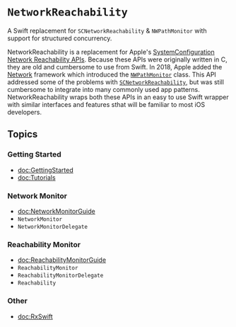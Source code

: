 # ``NetworkReachability``

A Swift replacement for `SCNetworkReachability` & `NWPathMonitor` with support for structured concurrency.

NetworkReachability is a replacement for Apple's [SystemConfiguration](https://developer.apple.com/documentation/systemconfiguration) [Network Reachability APIs](https://developer.apple.com/documentation/systemconfiguration/scnetworkreachability?language=swift). Because these APIs were originally written in C, they are old and cumbersome to use from Swift. In 2018, Apple added the [Network](https://developer.apple.com/documentation/network) framework which introduced the [`NWPathMonitor`](https://developer.apple.com/documentation/network/nwpathmonitor) class. This API addressed some of the problems with [`SCNetworkReachability`](https://developer.apple.com/documentation/systemconfiguration/scnetworkreachability?language=swift), but was still cumbersome to integrate into many commonly used app patterns. NetworkReachability wraps both these APIs in an easy to use Swift wrapper with similar interfaces and features sthat will be familiar to most iOS developers.

## Topics

### Getting Started

- <doc:GettingStarted>
- <doc:Tutorials>

### Network Monitor

- <doc:NetworkMonitorGuide>
- ``NetworkMonitor``
- ``NetworkMonitorDelegate``

### Reachability Monitor

- <doc:ReachabilityMonitorGuide>
- ``ReachabilityMonitor``
- ``ReachabilityMonitorDelegate``
- ``Reachability``

### Other

- <doc:RxSwift>
